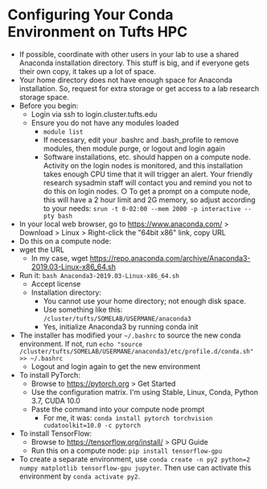 
# Configuring Your Conda Environment on Tufts HPC

- If possible, coordinate with other users in your lab to use a shared Anaconda installation directory. This stuff is big, and if everyone gets their own copy, it takes up a lot of space.
- Your home directory does not have enough space for Anaconda installation. So, request for extra storage or get access to a lab research storage space.
- Before you begin: 
	- Login via ssh to login.cluster.tufts.edu
	- Ensure you do not have any modules loaded 
		- `module list`
		- If necessary, edit your .bashrc and .bash_profile to remove modules, then module purge, or logout and login again
		- Software installations, etc. should happen on a compute node. Activity on the login nodes is monitored, and this installation takes enough CPU time that it will trigger an alert. Your friendly research sysadmin staff will contact you and remind you not to do this on login nodes.
		○ To get a prompt on a compute node, this will have a 2 hour limit and 2G memory, so adjust according to your needs: `srun -t 0-02:00 --mem 2000 -p interactive --pty bash`
- In your local web browser, go to https://www.anaconda.com/ > Download > Linux > Right-click the "64bit x86" link, copy URL
- Do this on a compute node:
- wget the URL 
	- In my case, wget https://repo.anaconda.com/archive/Anaconda3-2019.03-Linux-x86_64.sh
- Run it: `bash Anaconda3-2019.03-Linux-x86_64.sh` 
	- Accept license
	- Installation directory: 
		- You cannot use your home directory; not enough disk space.
		- Use something like this: `/cluster/tufts/SOMELAB/USERMANE/anaconda3`
		- Yes, initialize Anaconda3 by running conda init
- The installer has modified your `~/.bashrc` to source the new conda environment. If not, run `echo "source /cluster/tufts/SOMELAB/USERMANE/anaconda3/etc/profile.d/conda.sh" >> ~/.bashrc`
	- Logout and login again to get the new environment
- To install PyTorch:
	- Browse to https://pytorch.org > Get Started
	- Use the configuration matrix. I'm using Stable, Linux, Conda, Python 3.7, CUDA 10.0 
	- Paste the command into your compute node prompt
		- For me, it was: `conda install pytorch torchvision cudatoolkit=10.0 -c pytorch`
- To install TensorFlow: 
	- Browse to https://tensorflow.org/install/ > GPU Guide
	- Run this on a compute node: `pip install tensorflow-gpu`
- To create a separate environment, use `conda create -n py2 python=2 numpy matplotlib tensorflow-gpu jupyter`. Then use can activate this environment by `conda activate py2`.
